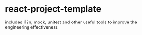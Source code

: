 # react-project-template
includes i18n, mock, unitest and other useful tools to improve the engineering effectiveness

